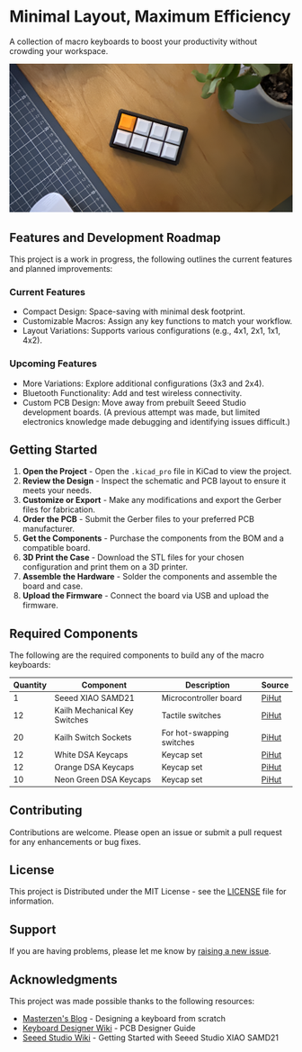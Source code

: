 # Minimal Layout, Maximum Efficiency

A collection of macro keyboards to boost your productivity without crowding your workspace.

![Project Image](https://github.com/ImSeanConroy/macro-keyboard/blob/main/.github/repo-img.png)

## Features and Development Roadmap

This project is a work in progress, the following outlines the current features and planned improvements:

### Current Features
- Compact Design: Space-saving with minimal desk footprint.
- Customizable Macros: Assign any key functions to match your workflow.
- Layout Variations: Supports various configurations (e.g., 4x1, 2x1, 1x1, 4x2).

### Upcoming Features
- More Variations: Explore additional configurations (3x3 and 2x4).
- Bluetooth Functionality: Add and test wireless connectivity.
- Custom PCB Design: Move away from prebuilt Seeed Studio development boards. (A previous attempt was made, but limited electronics knowledge made debugging and identifying issues difficult.)

## Getting Started

1. **Open the Project** - Open the `.kicad_pro` file in KiCad to view the project.
2. **Review the Design** - Inspect the schematic and PCB layout to ensure it meets your needs.
3. **Customize or Export** - Make any modifications and export the Gerber files for fabrication.
4. **Order the PCB** - Submit the Gerber files to your preferred PCB manufacturer.
5. **Get the Components** - Purchase the components from the BOM and a compatible board.
6. **3D Print the Case** - Download the STL files for your chosen configuration and print them on a 3D printer.
7. **Assemble the Hardware** - Solder the components and assemble the board and case.
8. **Upload the Firmware** - Connect the board via USB and upload the firmware.

## Required Components

The following are the required components to build any of the macro keyboards:

| Quantity | Component | Description | Source |
| - | - | - | - |
| 1 | Seeed XIAO SAMD21 | Microcontroller board | [PiHut](https://thepihut.com/products/seeed-xiao-samd21?srsltid=AfmBOopsKYftJU7zJh318_QIbgNfs8Iwz2q-IXUMCA7OXGZDiutoXrOy) |
| 12 | Kailh Mechanical Key Switches | Tactile switches | [PiHut](https://thepihut.com/products/kailh-mechanical-key-switches-linear-red-12-pack?variant=40151684677827) |
| 20 | Kailh Switch Sockets | For hot-swapping switches | [PiHut](https://thepihut.com/products/kailh-switch-sockets-for-mx-compatible-mechanical-keys-20-pack?variant=40019715588291) |
| 12 | White DSA Keycaps | Keycap set | [PiHut](https://thepihut.com/products/white-dsa-keycaps-for-mx-compatible-switches-10-pack?variant=40000301301955) |
| 12 | Orange DSA Keycaps | Keycap set | [PiHut](https://thepihut.com/products/orange-dsa-keycaps-for-mx-compatible-switches-10-pack?variant=40000347439299) |
| 10 | Neon Green DSA Keycaps | Keycap set | [PiHut](https://thepihut.com/products/neon-green-dsa-keycaps-for-mx-compatible-switches-10-pack?variant=40000348520643) |

## Contributing

Contributions are welcome. Please open an issue or submit a pull request for any enhancements or bug fixes.

## License

This project is Distributed under the MIT License - see the [LICENSE](LICENSE) file for information.

## Support

If you are having problems, please let me know by [raising a new issue](https://github.com/ImSeanConroy/macro-keyboard/issues/new/choose).

## Acknowledgments

This project was made possible thanks to the following resources:

- [Masterzen's Blog](https://www.masterzen.fr/) - Designing a keyboard from scratch
- [Keyboard Designer Wiki](https://wiki.ai03.com/books/pcb-design/chapter/pcb-designer-guide) - PCB Designer Guide 
- [Seeed Studio Wiki](https://wiki.seeedstudio.com/Seeeduino-XIAO/#resourses) - Getting Started with Seeed Studio XIAO SAMD21
